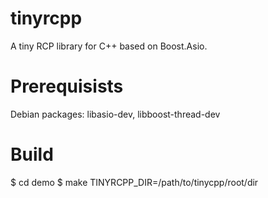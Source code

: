 tinyrcpp
========

A tiny RCP library for C++ based on Boost.Asio.

Prerequisists
=============

Debian packages: libasio-dev, libboost-thread-dev

Build
=====

$ cd demo
$ make TINYRCPP_DIR=/path/to/tinycpp/root/dir
